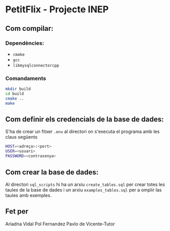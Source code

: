 # PetitFlix - Projecte INEP
## Com compilar:
### Dependències: 
- `cmake`
- `gcc`
- `libmysqlconnectorcpp`

### Comandaments
```bash
mkdir build
cd build
cmake ..
make
```

## Com definir els credencials de la base de dades:
S'ha de crear un fitxer `.env` al directori on s'executa el programa amb les claus següents
```bash
HOST=<adreça>:<port>
USER=<usuari>
PASSWORD=<contrasenya>
```

## Com crear la base de dades:
Al directori `sql_scripts` hi ha un arxiu `create_tables.sql` per crear totes les taules de la base de dades i un arxiu `examples_tables.sql` per a omplir las taules amb exemples.


## Fet per
Ariadna Vidal
Pol Fernandez
Pavlo de Vicente-Tutor
